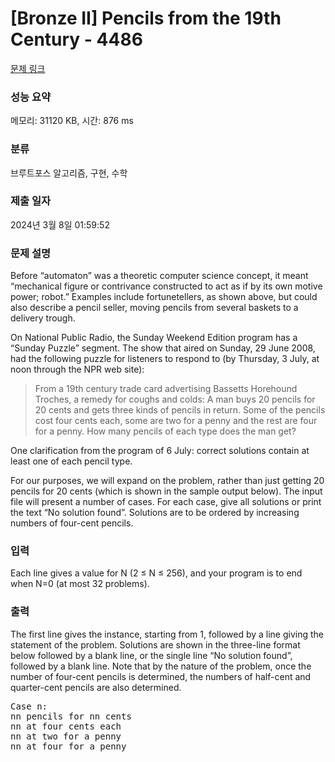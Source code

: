 # [Bronze II] Pencils from the 19th Century - 4486 

[문제 링크](https://www.acmicpc.net/problem/4486) 

### 성능 요약

메모리: 31120 KB, 시간: 876 ms

### 분류

브루트포스 알고리즘, 구현, 수학

### 제출 일자

2024년 3월 8일 01:59:52

### 문제 설명

<p>Before “automaton” was a theoretic computer science concept, it meant “mechanical figure or contrivance constructed to act as if by its own motive power; robot.” Examples include fortunetellers, as shown above, but could also describe a pencil seller, moving pencils from several baskets to a delivery trough.</p>

<p>On National Public Radio, the Sunday Weekend Edition program has a “Sunday Puzzle” segment. The show that aired on Sunday, 29 June 2008, had the following puzzle for listeners to respond to (by Thursday, 3 July, at noon through the NPR web site):</p>

<blockquote>
<p>From a 19th century trade card advertising Bassetts Horehound Troches, a remedy for coughs and colds: A man buys 20 pencils for 20 cents and gets three kinds of pencils in return. Some of the pencils cost four cents each, some are two for a penny and the rest are four for a penny. How many pencils of each type does the man get?</p>
</blockquote>

<p>One clarification from the program of 6 July: correct solutions contain at least one of each pencil type.</p>

<p>For our purposes, we will expand on the problem, rather than just getting 20 pencils for 20 cents (which is shown in the sample output below). The input file will present a number of cases. For each case, give all solutions or print the text “No solution found”. Solutions are to be ordered by increasing numbers of four-cent pencils.</p>

### 입력 

 <p>Each line gives a value for N (2 ≤ N ≤ 256), and your program is to end when N=0 (at most 32 problems).</p>

### 출력 

 <p>The first line gives the instance, starting from 1, followed by a line giving the statement of the problem. Solutions are shown in the three-line format below followed by a blank line, or the single line “No solution found”, followed by a blank line. Note that by the nature of the problem, once the number of four-cent pencils is determined, the numbers of half-cent and quarter-cent pencils are also determined.</p>

<pre>Case n:
nn pencils for nn cents
nn at four cents each
nn at two for a penny
nn at four for a penny</pre>


